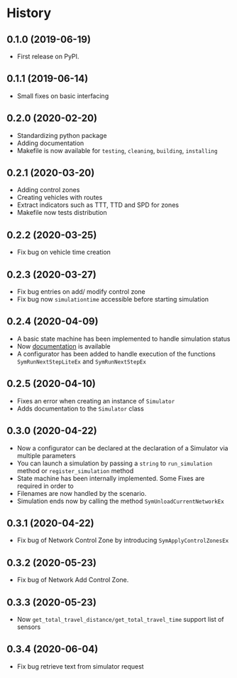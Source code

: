 # History

## 0.1.0 (2019-06-19)

* First release on PyPI.

## 0.1.1 (2019-06-14)

* Small fixes on basic interfacing

## 0.2.0 (2020-02-20)

* Standardizing python package 
* Adding documentation 
* Makefile is now available for `testing`, `cleaning`, `building`, `installing` 

## 0.2.1 (2020-03-20)

* Adding control zones 
* Creating vehicles with routes
* Extract indicators such as TTT, TTD and SPD for zones 
* Makefile now tests distribution

## 0.2.2 (2020-03-25)

* Fix bug on vehicle time creation

## 0.2.3 (2020-03-27)

* Fix bug entries on add/ modify control zone
* Fix bug now `simulationtime` accessible before starting simulation

## 0.2.4 (2020-04-09)

* A basic state machine has been implemented to handle simulation status
* Now [documentation](https://symupy.readthedocs.io/en/latest/) is available 
* A configurator has been added to handle execution of the functions 
  `SymRunNextStepLiteEx` and `SymRunNextStepEx`

## 0.2.5 (2020-04-10)

* Fixes an error when creating an instance of `Simulator`
* Adds documentation to the `Simulator` class

## 0.3.0 (2020-04-22)

* Now a configurator can be declared at the declaration of a Simulator via multiple parameters
* You can launch a simulation by passing a `string` to `run_simulation` method or `register_simulation` method
* State machine has been internally implemented. Some Fixes are required in order to 
* Filenames are now handled by the scenario. 
* Simulation ends now by calling the method `SymUnloadCurrentNetworkEx`

## 0.3.1 (2020-04-22)

* Fix bug of Network Control Zone by introducing `SymApplyControlZonesEx`

## 0.3.2 (2020-05-23)

* Fix bug of Network Add Control Zone.
  
## 0.3.3 (2020-05-23)

* Now `get_total_travel_distance/get_total_travel_time` support list of sensors 

## 0.3.4 (2020-06-04)

* Fix bug retrieve text from simulator request 
